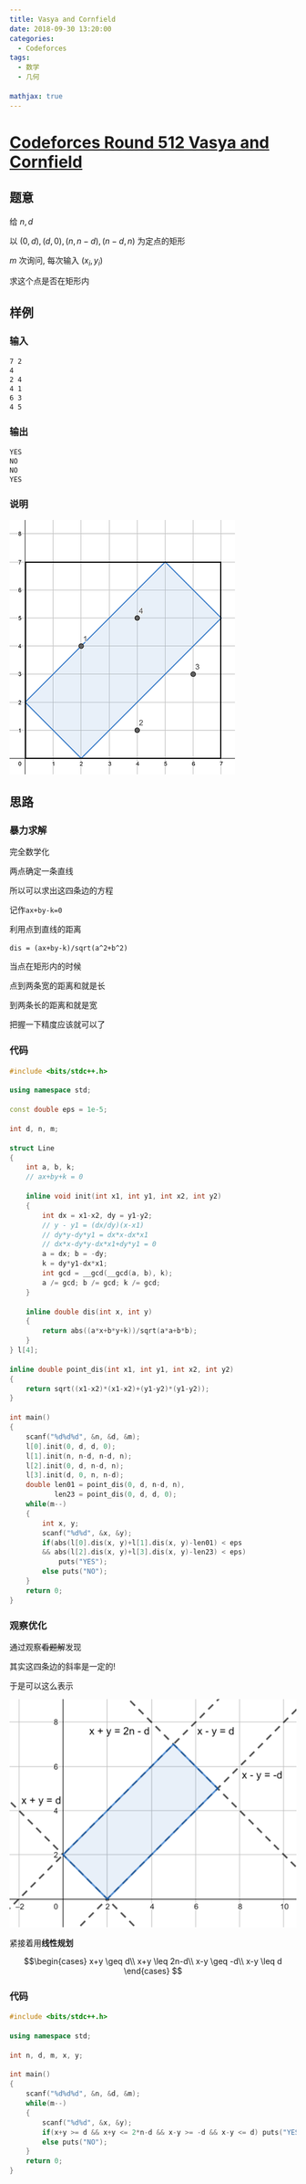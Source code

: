 ```yaml
---
title: Vasya and Cornfield 
date: 2018-09-30 13:20:00
categories:
  - Codeforces
tags: 
  - 数学
  - 几何
 
mathjax: true
---
```

# [Codeforces Round 512 Vasya and Cornfield](http://codeforces.com/contest/1030/problem/B)

## 题意

给 $n,d$

以 $(0,d),(d,0),(n,n-d),(n-d,n)$ 为定点的矩形

$m$ 次询问, 每次输入 $(x_i,y_i)$

求这个点是否在矩形内

## 样例

### 输入 

    7 2
    4
    2 4
    4 1
    6 3
    4 5

### 输出

    YES
    NO
    NO
    YES

### 说明

![1](CodeforcesR512div2B/1.png)

## 思路

### 暴力求解

完全数学化

两点确定一条直线

所以可以求出这四条边的方程

记作`ax+by-k=0`

利用点到直线的距离

`dis = (ax+by-k)/sqrt(a^2+b^2)`

当点在矩形内的时候

点到两条宽的距离和就是长

到两条长的距离和就是宽

把握一下精度应该就可以了

### 代码
```cpp
#include <bits/stdc++.h>

using namespace std;

const double eps = 1e-5;

int d, n, m;

struct Line
{
	int a, b, k;
	// ax+by+k = 0
	
	inline void init(int x1, int y1, int x2, int y2)
	{
		int dx = x1-x2, dy = y1-y2;
		// y - y1 = (dx/dy)(x-x1)
		// dy*y-dy*y1 = dx*x-dx*x1
		// dx*x-dy*y-dx*x1+dy*y1 = 0
		a = dx; b = -dy;
		k = dy*y1-dx*x1;
		int gcd = __gcd(__gcd(a, b), k);
		a /= gcd; b /= gcd; k /= gcd;
	}

	inline double dis(int x, int y)
	{
		return abs((a*x+b*y+k))/sqrt(a*a+b*b);
	}
} l[4];

inline double point_dis(int x1, int y1, int x2, int y2)
{
	return sqrt((x1-x2)*(x1-x2)+(y1-y2)*(y1-y2));
}

int main()
{
	scanf("%d%d%d", &n, &d, &m);
	l[0].init(0, d, d, 0);
	l[1].init(n, n-d, n-d, n);
	l[2].init(0, d, n-d, n);
	l[3].init(d, 0, n, n-d);
	double len01 = point_dis(0, d, n-d, n),
		   len23 = point_dis(0, d, d, 0);
	while(m--)
	{
		int x, y;
		scanf("%d%d", &x, &y);
		if(abs(l[0].dis(x, y)+l[1].dis(x, y)-len01) < eps
		&& abs(l[2].dis(x, y)+l[3].dis(x, y)-len23) < eps)
			puts("YES");
		else puts("NO");
	}
	return 0;
}
```

### 观察优化

通过观察~~看题解~~发现

其实这四条边的斜率是一定的!

于是可以这么表示

![2](CodeforcesR512div2B/2.png)

紧接着用**线性规划**

$$\begin{cases}
x+y \geq d\\
x+y \leq 2n-d\\
x-y \geq -d\\
x-y \leq d
\end{cases}
$$

### 代码
```cpp
#include <bits/stdc++.h>

using namespace std;

int n, d, m, x, y;

int main()
{
	scanf("%d%d%d", &n, &d, &m);
	while(m--)
	{
		scanf("%d%d", &x, &y);
		if(x+y >= d && x+y <= 2*n-d && x-y >= -d && x-y <= d) puts("YES");
		else puts("NO");
	}
	return 0;
}
```
